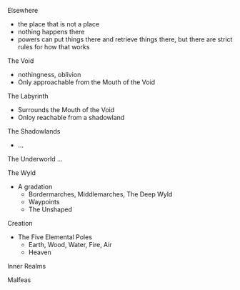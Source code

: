 Elsewhere
- the place that is not a place
- nothing happens there
- powers can put things there and retrieve things there, but there are strict rules for how that works

The Void
- nothingness, oblivion
- Only approachable from the Mouth of the Void

The Labyrinth
- Surrounds the Mouth of the Void
- Onloy reachable from a shadowland

The Shadowlands
- ...

The Underworld
...

The Wyld
- A gradation
  - Bordermarches, Middlemarches, The Deep Wyld
  - Waypoints
  - The Unshaped

Creation
- The Five Elemental Poles
  - Earth, Wood, Water, Fire, Air
  - Heaven

Inner Realms

Malfeas



